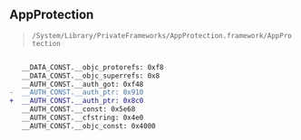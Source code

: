 ## AppProtection

> `/System/Library/PrivateFrameworks/AppProtection.framework/AppProtection`

```diff

   __DATA_CONST.__objc_protorefs: 0xf8
   __DATA_CONST.__objc_superrefs: 0x8
   __AUTH_CONST.__auth_got: 0xf48
-  __AUTH_CONST.__auth_ptr: 0x910
+  __AUTH_CONST.__auth_ptr: 0x8c0
   __AUTH_CONST.__const: 0x5e68
   __AUTH_CONST.__cfstring: 0x4e0
   __AUTH_CONST.__objc_const: 0x4000

```
